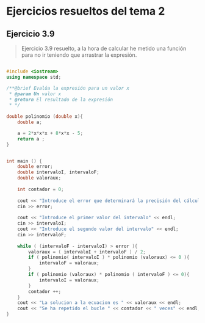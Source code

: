 # Ejercicios resueltos del tema 2

## Ejercicio 3.9
> Ejercicio 3.9 resuelto, a la hora de calcular he metido una función para no ir teniendo que arrastrar la expresión.

```cpp

#include <iostream>
using namespace std;

/**@brief Evalúa la expresión para un valor x
 * @param Un valor x
 * @return El resultado de la expresión
 * */
 
double polinomio (double x){
	double a;

	a = 2*x*x*x + 8*x*x - 5;
	return a ;
}


int main () {
	double error;
	double intervaloI, intervaloF;
	double valoraux;
	
	int contador = 0;
	
	cout << "Introduce el error que determinará la precisión del cálculo" << endl;
	cin >> error;
	
	cout << "Introduce el primer valor del intervalo" << endl;
	cin >> intervaloI;
	cout << "Introduce el segundo valor del intervalo" << endl;
	cin >> intervaloF;
	
	while ( (intervaloF - intervaloI) > error ){
		valoraux = ( intervaloI + intervaloF ) / 2;
		if ( polinomio( intervaloI ) * polinomio (valoraux) <= 0 ){
			intervaloF = valoraux;
		}
		if ( polinomio (valoraux) * polinomio ( intervaloF ) <= 0){
			intervaloI = valoraux;
		}
		contador ++;
	}
	cout << "La solucion a la ecuacion es " << valoraux << endl;
	cout << "Se ha repetido el bucle " << contador << " veces" << endl;
}

```
